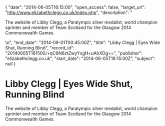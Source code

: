 {
  "date": "2014-06-05T16:15:00", 
  "open_access": false, 
  "target_url": "http://www.elizabethclegg.co.uk/index.php", 
  "description": "<p>The website of Libby Clegg, a Paralympic silver medalist, world champion sprinter and member of Team Scotland for the Glasgow 2014 Commonwealth Games.</p>\n", 
  "end_date": "2014-09-01T00:45:00Z", 
  "title": "Libby Clegg | Eyes Wide Shut, Running Blind", 
  "record_id": "20140605T161500/+qC9N6ztZwyYxgH+uAhXDg==", 
  "publisher": "elizabethclegg.co.uk", 
  "start_date": "2014-06-05T16:15:00Z", 
  "subject": null
}

# Libby Clegg | Eyes Wide Shut, Running Blind

<p>The website of Libby Clegg, a Paralympic silver medalist, world champion sprinter and member of Team Scotland for the Glasgow 2014 Commonwealth Games.</p>

